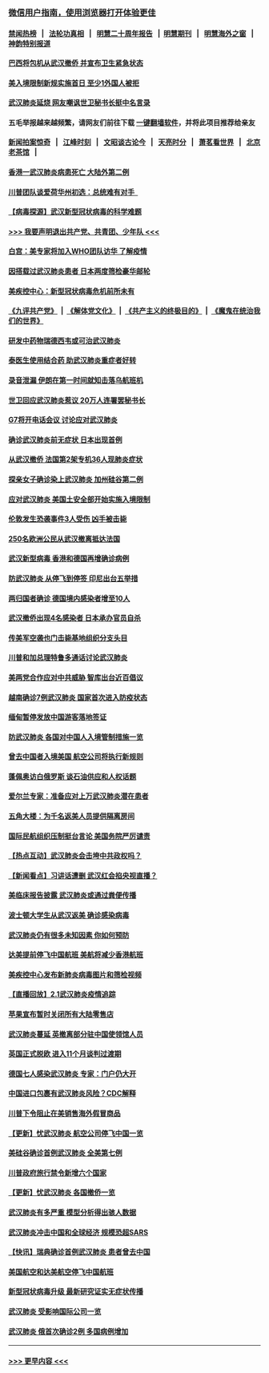 ### [微信用户指南，使用浏览器打开体验更佳](https://github.com/gfw-breaker/banned-news1/blob/master/indexes/wechat-guide.md?t=0)
#### [禁闻热榜](热点新闻.md?t=0)  &nbsp;&nbsp;|&nbsp;&nbsp; [法轮功真相](https://github.com/gfw-breaker/truth/blob/master/README.md?t=0) &nbsp;&nbsp;|&nbsp;&nbsp; [明慧二十周年报告](https://github.com/gfw-breaker/mh-reports/blob/master/README.md?t=0) &nbsp;&nbsp;|&nbsp;&nbsp;[明慧期刊](https://github.com/gfw-breaker/mh-qikan) &nbsp;&nbsp;|&nbsp;&nbsp; [明慧海外之窗](https://github.com/gfw-breaker/mh-news/blob/master/README.md?t=0) &nbsp;&nbsp;|&nbsp;&nbsp; [神韵特别报道](https://github.com/gfw-breaker/mh-news/blob/master/shenyun.md?t=0)
#### [巴西将包机从武汉撤侨 并宣布卫生紧急状态](../pages/nsc418/n11843418.md?t=02041922) 
#### [美入境限制新规实施首日 至少1外国人被拒](../pages/nsc418/n11843058.md?t=02041922) 
#### [武汉肺炎延烧 网友嘲讽世卫秘书长挺中名言录](../pages/nsc418/n11843056.md?t=02041922) 
#### 五毛举报越来越频繁，请网友们前往下载 [一键翻墙软件](https://github.com/gfw-breaker/ssr-accounts)，并将此项目推荐给亲友
#### [新闻拍案惊奇](https://github.com/gfw-breaker/banned-news1/blob/master/pages/link4.md) &nbsp;&nbsp;|&nbsp;&nbsp; [江峰时刻](https://github.com/gfw-breaker/banned-news1/blob/master/pages/link4.md) &nbsp;&nbsp;|&nbsp;&nbsp; [文昭谈古论今](https://github.com/gfw-breaker/banned-news1/blob/master/pages/link4.md) &nbsp;&nbsp;|&nbsp;&nbsp; [天亮时分](https://github.com/gfw-breaker/banned-news1/blob/master/pages/link4.md) &nbsp;&nbsp;|&nbsp;&nbsp; [萧茗看世界](https://github.com/gfw-breaker/banned-news1/blob/master/pages/link4.md) &nbsp;&nbsp;|&nbsp;&nbsp; [北京老茶馆](https://github.com/gfw-breaker/banned-news1/blob/master/pages/link4.md) &nbsp;&nbsp;|&nbsp;&nbsp; 
#### [香港一武汉肺炎病患死亡 大陆外第二例](../pages/nsc418/n11843026.md?t=02041922) 
#### [川普团队谈爱荷华州初选：总统难有对手  ](../pages/nsc418/n11842867.md?t=02041922) 
#### [【病毒探源】武汉新型冠状病毒的科学难题](../pages/nsc418/n11842176.md?t=02041922) 
#### [>>> 我要声明退出共产党、共青团、少年队 <<<](https://github.com/begood0513/goodnews/blob/master/quit/letter.md) 
#### [白宫：美专家将加入WHO团队访华 了解疫情](../pages/nsc418/n11842198.md?t=02041922) 
#### [因搭载过武汉肺炎患者 日本两度筛检豪华邮轮](../pages/nsc418/n11842447.md?t=02041922) 
#### [美疾控中心：新型冠状病毒危机前所未有](../pages/nsc418/n11842406.md?t=02041922) 
#### [《九评共产党》](https://github.com/begood0513/9ping.md/blob/master/README.md) &nbsp;|&nbsp; [《解体党文化》](../../../../jtdwh.md/blob/master/README.md)  &nbsp;|&nbsp; [《共产主义的终极目的》](../../../../gczydzjmd.md/blob/master/README.md) &nbsp;|&nbsp; [《魔鬼在统治我们的世界》](../../../../mgztzwmdsj.md/blob/master/README.md) 
#### [研发中药物瑞德西韦或可治武汉肺炎](../pages/nsc418/n11842100.md?t=02041922) 
#### [泰医生使用结合药 助武汉肺炎重症者好转](../pages/nsc418/n11842096.md?t=02041922) 
#### [录音泄漏 伊朗在第一时间就知击落乌航班机](../pages/nsc418/n11842002.md?t=02041922) 
#### [世卫回应武汉肺炎惹议 20万人连署罢秘书长](../pages/nsc418/n11841664.md?t=02041922) 
#### [G7将开电话会议 讨论应对武汉肺炎](../pages/nsc418/n11841658.md?t=02041922) 
#### [确诊武汉肺炎前无症状 日本出现首例](../pages/nsc418/n11841567.md?t=02041922) 
#### [从武汉撤侨 法国第2架专机36人现肺炎症状](../pages/nsc418/n11841382.md?t=02041922) 
#### [探亲女子确诊染上武汉肺炎 加州硅谷第二例](../pages/nsc418/n11839784.md?t=02041922) 
#### [应对武汉肺炎 美国土安全部开始实施入境限制](../pages/nsc418/n11839729.md?t=02041922) 
#### [伦敦发生恐袭事件3人受伤 凶手被击毙](../pages/nsc418/n11839442.md?t=02041922) 
#### [250名欧洲公民从武汉撤离抵达法国](../pages/nsc418/n11839438.md?t=02041922) 
#### [武汉新型病毒 香港和德国再增确诊病例](../pages/nsc418/n11839381.md?t=02041922) 
#### [防武汉肺炎 从停飞到停签 印尼出台五举措](../pages/nsc418/n11839282.md?t=02041922) 
#### [两归国者确诊 德国境内感染者增至10人](../pages/nsc418/n11839164.md?t=02041922) 
#### [武汉撤侨出现4名感染者 日本承办官员自杀](../pages/nsc418/n11839044.md?t=02041922) 
#### [传美军空袭也门击毙基地组织分支头目](../pages/nsc418/n11839210.md?t=02041922) 
#### [川普和加总理特鲁多通话讨论武汉肺炎](../pages/nsc418/n11839128.md?t=02041922) 
#### [美两党合作应对中共威胁 智库出台近百倡议](../pages/nsc418/n11838437.md?t=02041922) 
#### [越南确诊7例武汉肺炎 国家首次进入防疫状态](../pages/nsc418/n11838860.md?t=02041922) 
#### [缅甸暂停发放中国游客落地签证](../pages/nsc418/n11838730.md?t=02041922) 
#### [防武汉肺炎 各国对中国人入境管制措施一览](../pages/nsc418/n11838726.md?t=02041922) 
#### [曾去中国者入境美国 航空公司将执行新规则](../pages/nsc418/n11838375.md?t=02041922) 
#### [蓬佩奥访白俄罗斯 谈石油供应和人权话题](../pages/nsc418/n11838242.md?t=02041922) 
#### [爱尔兰专家：准备应对上万武汉肺炎潜在患者](../pages/nsc418/n11837978.md?t=02041922) 
#### [五角大楼：为千名返美人员提供隔离房间](../pages/nsc418/n11837831.md?t=02041922) 
#### [国际民航组织压制挺台言论 美国务院严厉谴责](../pages/nsc418/n11837791.md?t=02041922) 
#### [【热点互动】武汉肺炎会击垮中共政权吗？](../pages/nsc418/n11837779.md?t=02041922) 
#### [【新闻看点】习讲话遭删 武汉红会掐央视直播？](../pages/nsc418/n11837573.md?t=02041922) 
#### [美临床报告披露 武汉肺炎或通过粪便传播](../pages/nsc418/n11837626.md?t=02041922) 
#### [波士顿大学生从武汉返美 确诊感染病毒](../pages/nsc418/n11837580.md?t=02041922) 
#### [武汉肺炎仍有很多未知因素 你如何预防](../pages/nsc418/n11837666.md?t=02041922) 
#### [达美提前停飞中国航班 美航将减少香港航班](../pages/nsc418/n11837649.md?t=02041922) 
#### [美疾控中心发布新肺炎病毒图片和筛检视频](../pages/nsc418/n11837491.md?t=02041922) 
#### [【直播回放】2.1武汉肺炎疫情追踪](../pages/nsc418/n11837232.md?t=02041922) 
#### [苹果宣布暂时关闭所有大陆零售店](../pages/nsc418/n11837097.md?t=02041922) 
#### [武汉肺炎蔓延 英撤离部分驻中国使领馆人员](../pages/nsc418/n11837061.md?t=02041922) 
#### [英国正式脱欧 进入11个月谈判过渡期](../pages/nsc418/n11836911.md?t=02041922) 
#### [德国七人感染武汉肺炎 专家：门户仍大开](../pages/nsc418/n11836344.md?t=02041922) 
#### [中国进口包裹有武汉肺炎风险？CDC解释](../pages/nsc418/n11836321.md?t=02041922) 
#### [川普下令阻止在美销售海外假冒商品](../pages/nsc418/n11836261.md?t=02041922) 
#### [【更新】忧武汉肺炎 航空公司停飞中国一览](../pages/nsc418/n11835931.md?t=02041922) 
#### [美硅谷确诊首例武汉肺炎 全美第七例](../pages/nsc418/n11836093.md?t=02041922) 
#### [川普政府旅行禁令新增六个国家](../pages/nsc418/n11836083.md?t=02041922) 
#### [【更新】忧武汉肺炎 各国撤侨一览](../pages/nsc418/n11835673.md?t=02041922) 
#### [武汉肺炎有多严重 模型分析得出骇人数据](../pages/nsc418/n11835829.md?t=02041922) 
#### [武汉肺炎冲击中国和全球经济 规模恐超SARS](../pages/nsc418/n11835652.md?t=02041922) 
#### [【快讯】瑞典确诊首例武汉肺炎 患者曾去中国](../pages/nsc418/n11835675.md?t=02041922) 
#### [美国航空和达美航空停飞中国航班](../pages/nsc418/n11835567.md?t=02041922) 
#### [新型冠状病毒升级 最新研究证实无症状传播](../pages/nsc418/n11835589.md?t=02041922) 
#### [武汉肺炎 受影响国际公司一览](../pages/nsc418/n11835538.md?t=02041922) 
#### [武汉肺炎 俄首次确诊2例 多国病例增加](../pages/nsc418/n11835295.md?t=02041922) 

----
#### [ >>> 更早内容 <<< ](../indexes/nsc418-earlier.md)
